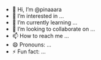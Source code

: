 - 👋 Hi, I’m @pinaaara
- 👀 I’m interested in ...
- 🌱 I’m currently learning ...
- 💞️ I’m looking to collaborate on ...
- 📫 How to reach me ...
- 😄 Pronouns: ...
- ⚡ Fun fact: ...

<!---
pinaaara/pinaaara is a ✨ special ✨ repository because its `README.md` (this file) appears on your GitHub profile.
You can click the Preview link to take a look at your changes.
--->
